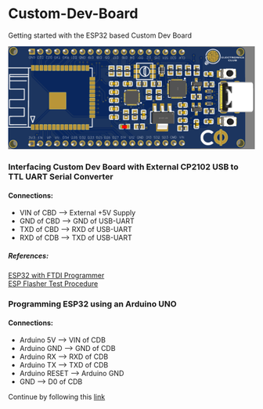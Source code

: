 # Custom-Dev-Board
Getting started with the ESP32 based Custom Dev Board     

![Custom Development Board - Based on ESP32 WROOM ](https://github.com/Jayanth2209/Custom-Dev-Board/blob/main/Images/Custom%20Dev%20Board%20-%20Copy.png)


### Interfacing Custom Dev Board with External CP2102 USB to TTL UART Serial Converter    
#### Connections:        
* VIN of CBD --> External +5V Supply
* GND of CBD --> GND of USB-UART
* TXD of CBD --> RXD of USB-UART
* RXD of CDB --> TXD of USB-UART

##### References:
[ESP32 with FTDI Programmer](https://electronics.stackexchange.com/questions/448187/esp32-with-ftdi-programmer)       
[ESP Flasher Test Procedure](https://github.com/SuperHouse/ESPF/blob/main/Tests/Test-Procedure.md)

### Programming ESP32 using an Arduino UNO
#### Connections:
* Arduino 5V --> VIN of CDB       
* Arduino GND --> GND of CDB       
* Arduino RX --> RXD of CDB      
* Arduino TX --> TXD of CDB      
* Arduino RESET --> Arduino GND       
* GND --> D0 of CDB

Continue by following this [link](https://technoreview85.com/how-to-program-esp-32-cam-using-arduino-uno-board/)  

